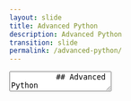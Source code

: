 ```yaml
---
layout: slide
title: Advanced Python
description: Advanced Python
transition: slide
permalink: /advanced-python/
---
```

<section data-markdown>
    <textarea data-template>
          ## Advanced Python
          ##### Global Code 
          ![Advanced Python](../assets/img/python-360x361.png)
          
          ---
          ## Pip
          Package manager for Python
          * `pip install beautifulsoup4`
          * type `pip`
          
          Note:
          
          A lot less material here, really we're just rounding off the topic. 
          
          Here, the point isn't to talk about beautifulsoup, rather it's that Python comes with a rich ecosystem of open-source packages you can use in your code.
          
          It's a good opportunity to talk about modularisation of code - functions, classes & modules in Python, and how we can expose our own functionality through these mechanisms.
          
          ---
          ## Pip
          * `pip show --files beautifulsoup4`
          ```python
          from bs4 import BeautifulSoup
          ```
          * `pip uninstall beautifulsoup4`
          
          ---
          ## Pip
          RTFM: https://pip.pypa.io/
          
          ---
          ## Map
          Applies a function to list elements
          ```python
          names = ["sam", "john", "james"]
          map(len, names)
          ```
          
          Note:
          
          Feel free to extend this with discussions of:
          * Big-O for time and space complexity
          * The dict-ness of all python objects exposed via _.__dict__()
          
          ---
          ## Map
          Keep going:
          ```python
          def sqr(x): return x ** 2
          map(sqr, map(len,names))
          ```
          
          ---
          ## Lambda
          A function without a name
          ```python
          items = [1, 2, 3, 4, 5]
          squares = map((lambda x: x ** 2), items)
          ```
          
          ---
          ## Lambda
          * used *loads*
          * *pythonic*
          
          Note:
          What does "pythonic" mean - all programming languages expose the same fundamentals, but what makes one different from the other? Syntax & semantics, sure, but developers also like to build concensus around conventions. 
          
          ---
          ## Filter
          Remove items from a list
          ```python
          def too_old(x): return x > 30
          ages = [22, 25, 29, 34, 56, 24, 12]
          filter(too_old, ages)
          ```
          
          ---
          ## Let's do it!
          ![Hack](../assets/img/hack-600.png)
    </textarea>
 </section>
